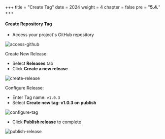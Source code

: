 +++
title = "Create Tag"
date = 2024
weight = 4
chapter = false
pre = "<b>5.4.</b>"
+++

#### Create Repository Tag

- Access your project's GitHub repository

![access-github](/images/6-cicd-codebuild/6.4.1.png)

Create New Release:

- Select **Releases** tab
- Click **Create a new release**

![create-release](/images/6-cicd-codebuild/6.4.2.png)

Configure Release:

- Enter Tag name: `v1.0.3`
- Select **Create new tag: v1.0.3 on publish**

![configure-tag](/images/6-cicd-codebuild/6.4.3.png)

- Click **Publish release** to complete

![publish-release](/images/6-cicd-codebuild/6.4.4.png)
